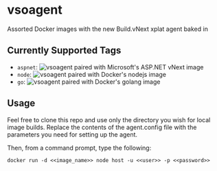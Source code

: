 # vsoagent
Assorted Docker images with the new Build.vNext xplat agent baked in

## Currently Supported Tags
- `aspnet`: ![vsoagent paired with Microsoft's ASP.NET vNext image](/aspnet/Dockerfile)
- `node`: ![vsoagent paired with Docker's nodejs image](/nodejs/Dockerfile)
- `go`: ![vsoagent paired with Docker's golang image](/go/Dockerfile)

## Usage
Feel free to clone this repo and use only the directory you wish for local image builds.  Replace the contents of the agent.config file with the parameters you need for setting up the agent.

Then, from a command prompt, type the following:
```
docker run -d <<image_name>> node host -u <<user>> -p <<password>>
```
